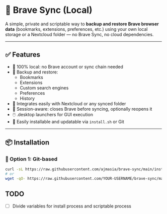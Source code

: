 # 🦁 Brave Sync (Local)

A simple, private and scriptable way to **backup and restore Brave browser data** (bookmarks, extensions, preferences, etc.) using your own local storage or a Nextcloud folder — no Brave Sync, no cloud dependencies.

---

## ✅ Features

- 🔐 100% local: no Brave account or sync chain needed
- 📑 Backup and restore:
  - Bookmarks
  - Extensions
  - Custom search engines
  - Preferences
  - History
- 💾 Integrates easily with Nextcloud or any synced folder
- 🔄 Session-aware: closes Brave before syncing, optionally reopens it
- 🖱️ .desktop launchers for GUI execution
- 🔧 Easily installable and updatable via `install.sh` or Git

---

## 📦 Installation

### 📁 Option 1: Git-based

```bash
curl -sL https://raw.githubusercontent.com/ajmasia/brave-sync/main/install.sh | bash
# or
wget -qO- https://raw.githubusercontent.com/YOUR-USERNAME/brave-sync/main/install.sh | bash
```

## TODO

- [ ] Divide variables for install process and scriptable process

